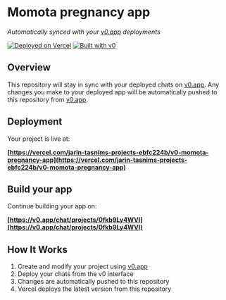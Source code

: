 # Momota pregnancy app

*Automatically synced with your [v0.app](https://v0.app) deployments*

[![Deployed on Vercel](https://img.shields.io/badge/Deployed%20on-Vercel-black?style=for-the-badge&logo=vercel)](https://vercel.com/jarin-tasnims-projects-ebfc224b/v0-momota-pregnancy-app)
[![Built with v0](https://img.shields.io/badge/Built%20with-v0.app-black?style=for-the-badge)](https://v0.app/chat/projects/0fkb9Ly4WVl)

## Overview

This repository will stay in sync with your deployed chats on [v0.app](https://v0.app).
Any changes you make to your deployed app will be automatically pushed to this repository from [v0.app](https://v0.app).

## Deployment

Your project is live at:

**[https://vercel.com/jarin-tasnims-projects-ebfc224b/v0-momota-pregnancy-app](https://vercel.com/jarin-tasnims-projects-ebfc224b/v0-momota-pregnancy-app)**

## Build your app

Continue building your app on:

**[https://v0.app/chat/projects/0fkb9Ly4WVl](https://v0.app/chat/projects/0fkb9Ly4WVl)**

## How It Works

1. Create and modify your project using [v0.app](https://v0.app)
2. Deploy your chats from the v0 interface
3. Changes are automatically pushed to this repository
4. Vercel deploys the latest version from this repository
